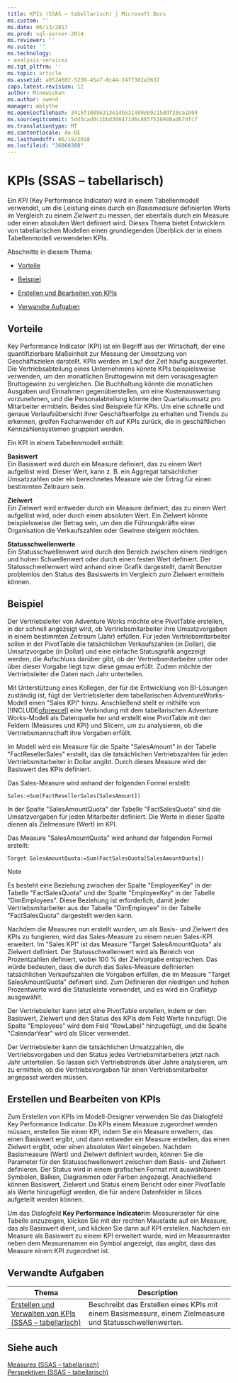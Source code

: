 ```yaml
---
title: KPIs (SSAS – tabellarisch) | Microsoft Docs
ms.custom: ''
ms.date: 06/13/2017
ms.prod: sql-server-2014
ms.reviewer: ''
ms.suite: ''
ms.technology:
- analysis-services
ms.tgt_pltfrm: ''
ms.topic: article
ms.assetid: a0524602-5239-45a7-8c44-2477302a3637
caps.latest.revision: 12
author: Minewiskan
ms.author: owend
manager: mblythe
ms.openlocfilehash: 3415f10896313e14b531489eb9c15ddf20ca1b04
ms.sourcegitcommit: 5dd5cad0c1bbd308471d6c885f516948ad67dfcf
ms.translationtype: MT
ms.contentlocale: de-DE
ms.lasthandoff: 06/19/2018
ms.locfileid: "36060388"
---
```

# <a name="kpis-ssas-tabular"></a>KPIs (SSAS – tabellarisch)
  Ein *KPI* (Key Performance Indicator) wird in einem Tabellenmodell verwendet, um die Leistung eines durch ein *Basismeasure* definierten Werts im Vergleich zu einem *Zielwert* zu messen, der ebenfalls durch ein Measure oder einen absoluten Wert definiert wird. Dieses Thema bietet Entwicklern von tabellarischen Modellen einen grundlegenden Überblick der in einem Tabellenmodell verwendeten KPIs.  
  
 Abschnitte in diesem Thema:  
  
-   [Vorteile](#bkmk_benefits)  
  
-   [Beispiel](#bkmk_example)  
  
-   [Erstellen und Bearbeiten von KPIs](#bkmk_create)  
  
-   [Verwandte Aufgaben](#bkmk_related_tasks)  
  
##  <a name="bkmk_benefits"></a> Vorteile  
 Key Performance Indicator (KPI) ist ein Begriff aus der Wirtschaft, der eine quantifizierbare Maßeinheit zur Messung der Umsetzung von Geschäftszielen darstellt. KPIs werden im Lauf der Zeit häufig ausgewertet. Die Vertriebsabteilung eines Unternehmens könnte KPIs beispielsweise verwenden, um den monatlichen Bruttogewinn mit dem vorausgesagten Bruttogewinn zu vergleichen. Die Buchhaltung könnte die monatlichen Ausgaben und Einnahmen gegenüberstellen, um eine Kostenauswertung vorzunehmen, und die Personalabteilung könnte den Quartalsumsatz pro Mitarbeiter ermitteln. Beides sind Beispiele für KPIs. Um eine schnelle und genaue Verlaufsübersicht ihrer Geschäftserfolge zu erhalten und Trends zu erkennen, greifen Fachanwender oft auf KPIs zurück, die in geschäftlichen Kennzahlensystemen gruppiert werden.  
  
 Ein KPI in einem Tabellenmodell enthält:  
  
 **Basiswert**  
 Ein Basiswert wird durch ein Measure definiert, das zu einem Wert aufgelöst wird. Dieser Wert, kann z. B. ein Aggregat tatsächlicher Umsatzzahlen oder ein berechnetes Measure wie der Ertrag für einen bestimmten Zeitraum sein.  
  
 **Zielwert**  
 Ein Zielwert wird entweder durch ein Measure definiert, das zu einem Wert aufgelöst wird, oder durch einen absoluten Wert. Ein Zielwert könnte beispielsweise der Betrag sein, um den die Führungskräfte einer Organisation die Verkaufszahlen oder Gewinne steigern möchten.  
  
 **Statusschwellenwerte**  
 Ein Statusschwellenwert wird durch den Bereich zwischen einem niedrigen und hohen Schwellenwert oder durch einen festen Wert definiert. Der Statusschwellenwert wird anhand einer Grafik dargestellt, damit Benutzer problemlos den Status des Basiswerts im Vergleich zum Zielwert ermitteln können.  
  
##  <a name="bkmk_example"></a> Beispiel  
 Der Vertriebsleiter von Adventure Works möchte eine PivotTable erstellen, in der schnell angezeigt wird, ob Vertriebsmitarbeiter ihre Umsatzvorgaben in einem bestimmten Zeitraum (Jahr) erfüllen. Für jeden Vertriebsmitarbeiter sollen in der PivotTable die tatsächlichen Verkaufszahlen (in Dollar), die Umsatzvorgabe (in Dollar) und eine einfache Statusgrafik angezeigt werden, die Aufschluss darüber gibt, ob der Vertriebsmitarbeiter unter oder über dieser Vorgabe liegt bzw. diese genau erfüllt. Zudem möchte der Vertriebsleiter die Daten nach Jahr unterteilen.  
  
 Mit Unterstützung eines Kollegen, der für die Entwicklung von BI-Lösungen zuständig ist, fügt der Vertriebsleiter dem tabellarischen AdventureWorks-Modell einen "Sales KPI" hinzu. Anschließend stellt er mithilfe von [!INCLUDE[ofprexcel](../../includes/ofprexcel-md.md)] eine Verbindung mit dem tabellarischen Adventure Works-Modell als Datenquelle her und erstellt eine PivotTable mit den Feldern (Measures und KPI) und Slicern, um zu analysieren, ob die Vertriebsmannschaft ihre Vorgaben erfüllt.  
  
 Im Modell wird ein Measure für die Spalte "SalesAmount" in der Tabelle "FactResellerSales" erstellt, das die tatsächlichen Vertriebszahlen für jeden Vertriebsmitarbeiter in Dollar angibt. Durch dieses Measure wird der Basiswert des KPIs definiert.  
  
 Das Sales-Measure wird anhand der folgenden Formel erstellt:  
  
```  
Sales:=Sum(FactResellerSales[SalesAmount])  
```  
  
 In der Spalte "SalesAmountQuota" der Tabelle "FactSalesQuota" sind die Umsatzvorgaben für jeden Mitarbeiter definiert. Die Werte in dieser Spalte dienen als Zielmeasure (Wert) im KPI.  
  
 Das Measure "SalesAmountQuota" wird anhand der folgenden Formel erstellt:  
  
```  
Target SalesAmountQuota:=Sum(FactSalesQuota[SalesAmountQuota])  
```  
  
> [!NOTE]  
>  Es besteht eine Beziehung zwischen der Spalte "EmployeeKey" in der Tabelle "FactSalesQuota" und der Spalte "EmployeeKey" in der Tabelle "DimEmployees". Diese Beziehung ist erforderlich, damit jeder Vertriebsmitarbeiter aus der Tabelle "DimEmployee" in der Tabelle "FactSalesQuota" dargestellt werden kann.  
  
 Nachdem die Measures nun erstellt wurden, um als Basis- und Zielwert des KPIs zu fungieren, wird das Sales-Measure zu einem neuen Sales-KPI erweitert. Im "Sales KPI" ist das Measure "Target SalesAmountQuota" als Zielwert definiert. Der Statusschwellenwert wird als Bereich von Prozentzahlen definiert, wobei 100 % der Zielvorgabe entsprechen. Das würde bedeuten, dass die durch das Sales-Measure definierten tatsächlichen Verkaufszahlen die Vorgaben erfüllen, die im Measure "Target SalesAmountQuota" definiert sind. Zum Definieren der niedrigen und hohen Prozentwerte wird die Statusleiste verwendet, und es wird ein Grafiktyp ausgewählt.  
  
 Der Vertriebsleiter kann jetzt eine PivotTable erstellen, indem er den Basiswert, Zielwert und den Status des KPIs dem Feld Werte hinzufügt. Die Spalte "Employees" wird dem Feld "RowLabel" hinzugefügt, und die Spalte "CalendarYear" wird als Slicer verwendet.  
  
 Der Vertriebsleiter kann die tatsächlichen Umsatzzahlen, die Vertriebsvorgaben und den Status jedes Vertriebsmitarbeiters jetzt nach Jahr unterteilen. So lassen sich Vertriebstrends über Jahre analysieren, um zu ermitteln, ob die Vertriebsvorgaben für einen Vertriebsmitarbeiter angepasst werden müssen.  
  
##  <a name="bkmk_create"></a> Erstellen und Bearbeiten von KPIs  
 Zum Erstellen von KPIs im Modell-Designer verwenden Sie das Dialogfeld Key Performance Indicator. Da KPIs einem Measure zugeordnet werden müssen, erstellen Sie einen KPI, indem Sie ein Measure erweitern, das einen Basiswert ergibt, und dann entweder ein Measure erstellen, das einen Zielwert ergibt, oder einen absoluten Wert eingeben. Nachdem Basismeasure (Wert) und Zielwert definiert wurden, können Sie die Parameter für den Statusschwellenwert zwischen dem Basis- und Zielwert definieren. Der Status wird in einem grafischen Format mit auswählbaren Symbolen, Balken, Diagrammen oder Farben angezeigt. Anschließend können Basiswert, Zielwert und Status einem Bericht oder einer PivotTable als Werte hinzugefügt werden, die für andere Datenfelder in Slices aufgeteilt werden können.  
  
 Um das Dialogfeld **Key Performance Indicator**im Measureraster für eine Tabelle anzuzeigen, klicken Sie mit der rechten Maustaste auf ein Measure, das als Basiswert dient, und klicken Sie dann auf KPI erstellen. Nachdem ein Measure als Basiswert zu einem KPI erweitert wurde, wird im Measureraster neben dem Measurenamen ein Symbol angezeigt, das angibt, dass das Measure einem KPI zugeordnet ist.  
  
##  <a name="bkmk_related_tasks"></a> Verwandte Aufgaben  
  
|Thema|Description|  
|-----------|-----------------|  
|[Erstellen und Verwalten von KPIs &#40;SSAS – tabellarisch&#41;](kpis-ssas-tabular.md)|Beschreibt das Erstellen eines KPIs mit einem Basismeasure, einem Zielmeasure und Statusschwellenwerten.|  
  
## <a name="see-also"></a>Siehe auch  
 [Measures &#40;SSAS – tabellarisch&#41;](measures-ssas-tabular.md)   
 [Perspektiven &#40;SSAS – tabellarisch&#41;](perspectives-ssas-tabular.md)  
  
  